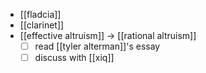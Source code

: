 - [[fladcia]]
- [[clarinet]]
- [[effective altruism]] -> [[rational altruism]]
  - [ ] read [[tyler alterman]]'s essay
  - [ ] discuss with [[xiq]]
